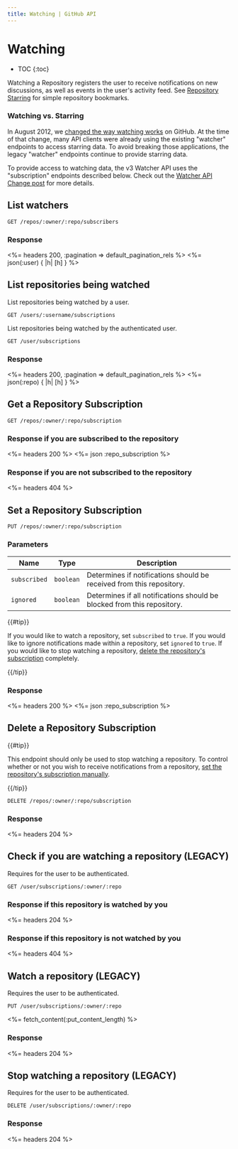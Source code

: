 ```yaml
---
title: Watching | GitHub API
---
```


# Watching

* TOC
{:toc}

Watching a Repository registers the user to receive notifications on new
discussions, as well as events in the user's activity feed.  See [Repository
Starring](/v3/activity/starring) for simple repository bookmarks.

### Watching vs. Starring

In August 2012, we [changed the way watching
works](https://github.com/blog/1204-notifications-stars) on GitHub.  At the time
of that change, many API clients were already using the existing "watcher"
endpoints to access starring data. To avoid breaking those applications, the
legacy "watcher" endpoints continue to provide starring data.

To provide access to watching data, the v3 Watcher API uses the "subscription"
endpoints described below. Check out the [Watcher API Change
post](/changes/2012-09-05-watcher-api/) for more details.

## List watchers

    GET /repos/:owner/:repo/subscribers

### Response

<%= headers 200, :pagination => default_pagination_rels %>
<%= json(:user) { |h| [h] } %>

## List repositories being watched

List repositories being watched by a user.

    GET /users/:username/subscriptions

List repositories being watched by the authenticated user.

    GET /user/subscriptions

### Response

<%= headers 200, :pagination => default_pagination_rels %>
<%= json(:repo) { |h| [h] } %>

## Get a Repository Subscription

    GET /repos/:owner/:repo/subscription

### Response if you are subscribed to the repository

<%= headers 200 %>
<%= json :repo_subscription %>

### Response if you are not subscribed to the repository

<%= headers 404 %>

## Set a Repository Subscription

    PUT /repos/:owner/:repo/subscription

### Parameters

Name | Type | Description
-----|------|--------------
`subscribed`|`boolean`| Determines if notifications should be received from this repository.
`ignored`|`boolean`| Determines if all notifications should be blocked from this repository.

{{#tip}}

If you would like to watch a repository, set `subscribed` to `true`. If you would like to ignore notifications made within a repository, set `ignored` to `true`. If you would like to stop watching a repository, [delete the repository's subscription](#delete-a-repository-subscription) completely.

{{/tip}}

### Response

<%= headers 200 %>
<%= json :repo_subscription %>

## Delete a Repository Subscription

{{#tip}}

This endpoint should only be used to stop watching a repository. To control whether or not you wish to receive notifications from a repository, [set the repository's subscription manually](#set-a-repository-subscription).

{{/tip}}

    DELETE /repos/:owner/:repo/subscription

### Response

<%= headers 204 %>

## Check if you are watching a repository (LEGACY)

Requires for the user to be authenticated.

    GET /user/subscriptions/:owner/:repo

### Response if this repository is watched by you

<%= headers 204 %>

### Response if this repository is not watched by you

<%= headers 404 %>

## Watch a repository (LEGACY)

Requires the user to be authenticated.

    PUT /user/subscriptions/:owner/:repo

<%= fetch_content(:put_content_length) %>

### Response

<%= headers 204 %>

## Stop watching a repository (LEGACY)

Requires for the user to be authenticated.

    DELETE /user/subscriptions/:owner/:repo

### Response

<%= headers 204 %>
